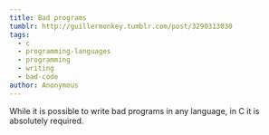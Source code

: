 ```yaml
---
title: Bad programs
tumblr: http://guillermonkey.tumblr.com/post/3290313030
tags:
  - c
  - programming-languages
  - programming
  - writing
  - bad-code
author: Anonymous
---
```


While it is possible to write bad programs in any language, in C it is absolutely required.

